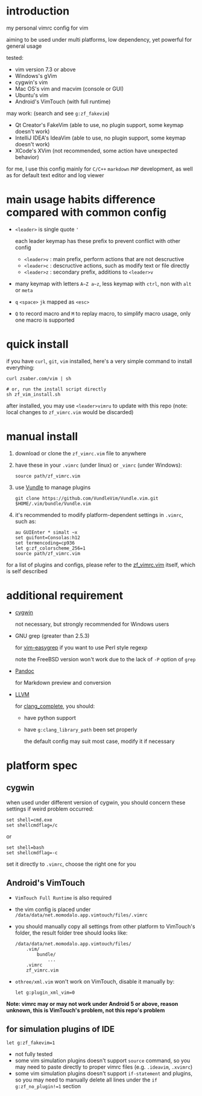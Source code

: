 # introduction

my personal vimrc config for vim

aiming to be used under multi platforms, low dependency, yet powerful for general usage

tested:

* vim version 7.3 or above
* Windows's gVim
* cygwin's vim
* Mac OS's vim and macvim (console or GUI)
* Ubuntu's vim
* Android's VimTouch (with full runtime)

may work: (search and see `g:zf_fakevim`)

* Qt Creator's FakeVim (able to use, no plugin support, some keymap doesn't work)
* IntelliJ IDEA's IdeaVim (able to use, no plugin support, some keymap doesn't work)
* XCode's XVim (not recommended, some action have unexpected behavior)


for me, I use this config mainly for `C/C++` `markdown` `PHP` development,
as well as for default text editor and log viewer


# main usage habits difference compared with common config

* `<leader>` is single quote `'`

    each leader keymap has these prefix to prevent conflict with other config

    * `<leader>v` : main prefix, perform actions that are not descructive
    * `<leader>c` : descructive actions, such as modify text or file directly
    * `<leader>z` : secondary prefix, additions to `<leader>v`

* many keymap with letters `A~Z a~z`, less keymap with `ctrl`, non with `alt` or `meta`
* `q` `<space>` `jk` mapped as `<esc>`
* `Q` to record macro and `M` to replay macro, to simplify macro usage, only one macro is supported


# quick install

if you have `curl`, `git`, `vim` installed, here's a very simple command to install everything:

```
curl zsaber.com/vim | sh

# or, run the install script directly
sh zf_vim_install.sh
```

after installed, you may use `<leader>vimru` to update with this repo
(note: local changes to `zf_vimrc.vim` would be discarded)


# manual install

1. download or clone the `zf_vimrc.vim` file to anywhere
1. have these in your `.vimrc` (under linux) or `_vimrc` (under Windows):

    ```
    source path/zf_vimrc.vim
    ```

1. use [Vundle](https://github.com/VundleVim/Vundle.vim) to manage plugins

    ```
    git clone https://github.com/VundleVim/Vundle.vim.git $HOME/.vim/bundle/Vundle.vim
    ```

1. it's recommended to modify platform-dependent settings in `.vimrc`, such as:

    ```
    au GUIEnter * simalt ~x
    set guifont=Consolas:h12
    set termencoding=cp936
    let g:zf_colorscheme_256=1
    source path/zf_vimrc.vim
    ```

for a list of plugins and configs, please refer to the
[zf_vimrc.vim](https://github.com/ZSaberLv0/zf_vimrc.vim/blob/master/zf_vimrc.vim) itself,
which is self described


# additional requirement

* [cygwin](https://www.cygwin.com)

    not necessary, but strongly recommended for Windows users

* GNU grep (greater than 2.5.3)

    for [vim-easygrep](https://github.com/dkprice/vim-easygrep) if you want to use Perl style regexp

    note the FreeBSD version won't work due to the lack of `-P` option of `grep`

* [Pandoc](http://pandoc.org/)

    for Markdown preview and conversion

* [LLVM](http://llvm.org/)

    for [clang_complete](https://github.com/Rip-Rip/clang_complete), you should:

    * have python support
    * have `g:clang_library_path` been set properly

        the default config may suit most case, modify it if necessary


# platform spec

## cygwin

when used under different version of cygwin, you should concern these settings if weird problem occurred:

```
set shell=cmd.exe
set shellcmdflag=/c
```

or

```
set shell=bash
set shellcmdflag=-c
```

set it directly to `.vimrc`, choose the right one for you


## Android's VimTouch

* `VimTouch Full Runtime` is also required
* the vim config is placed under `/data/data/net.momodalo.app.vimtouch/files/.vimrc`
* you should manually copy all settings from other platform to VimTouch's folder,
    the result folder tree should looks like:

    ```
    /data/data/net.momodalo.app.vimtouch/files/
        .vim/
            bundle/
                ...
        .vimrc
        zf_vimrc.vim
    ```

* `othree/xml.vim` won't work on VimTouch, disable it manually by:

    ```
    let g:plugin_xml_vim=0
    ```

**Note: vimrc may or may not work under Android 5 or above, reason unknown,
    this is VimTouch's problem, not this repo's problem**

## for simulation plugins of IDE

```
let g:zf_fakevim=1
```

* not fully tested
* some vim simulation plugins doesn't support `source` command,
  so you may need to paste directly to proper vimrc files (e.g. `.ideavim`, `.xvimrc`)
* some vim simulation plugins doesn't support `if-statement` and plugins,
  so you may need to manually delete all lines under the `if g:zf_no_plugin!=1` section


